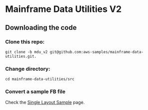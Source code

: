 # Mainframe Data Utilities V2

## Downloading the code

### Clone this repo:

```
git clone -b mdu_v2 git@github.com:aws-samples/mainframe-data-utilities.git.
```

### Change directory:

```
cd mainframe-data-utilities/src
```

### Convert a sample FB file

Check the [Single Layout Sample](/docs/02-local-single-fb.md) page.